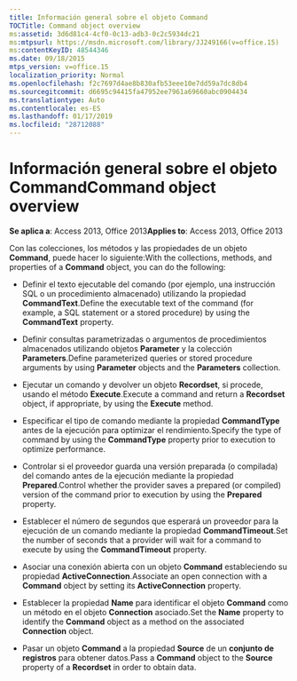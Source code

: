 ```yaml
---
title: Información general sobre el objeto Command
TOCTitle: Command object overview
ms:assetid: 3d6d81c4-4cf0-0c13-adb3-0c2c5934dc21
ms:mtpsurl: https://msdn.microsoft.com/library/JJ249166(v=office.15)
ms:contentKeyID: 48544346
ms.date: 09/18/2015
mtps_version: v=office.15
localization_priority: Normal
ms.openlocfilehash: f2c7697d4ae8b830afb53eee10e7dd59a7dc8db4
ms.sourcegitcommit: d6695c94415fa47952ee7961a69660abc0904434
ms.translationtype: Auto
ms.contentlocale: es-ES
ms.lasthandoff: 01/17/2019
ms.locfileid: "28712088"
---
```

# <a name="command-object-overview"></a><span data-ttu-id="4b7ce-102">Información general sobre el objeto Command</span><span class="sxs-lookup"><span data-stu-id="4b7ce-102">Command object overview</span></span>

<span data-ttu-id="4b7ce-103">**Se aplica a**: Access 2013, Office 2013</span><span class="sxs-lookup"><span data-stu-id="4b7ce-103">**Applies to**: Access 2013, Office 2013</span></span>

<span data-ttu-id="4b7ce-104">Con las colecciones, los métodos y las propiedades de un objeto **Command**, puede hacer lo siguiente:</span><span class="sxs-lookup"><span data-stu-id="4b7ce-104">With the collections, methods, and properties of a **Command** object, you can do the following:</span></span>

  - <span data-ttu-id="4b7ce-105">Definir el texto ejecutable del comando (por ejemplo, una instrucción SQL o un procedimiento almacenado) utilizando la propiedad **CommandText**.</span><span class="sxs-lookup"><span data-stu-id="4b7ce-105">Define the executable text of the command (for example, a SQL statement or a stored procedure) by using the **CommandText** property.</span></span>

  - <span data-ttu-id="4b7ce-106">Definir consultas parametrizadas o argumentos de procedimientos almacenados utilizando objetos **Parameter** y la colección **Parameters**.</span><span class="sxs-lookup"><span data-stu-id="4b7ce-106">Define parameterized queries or stored procedure arguments by using **Parameter** objects and the **Parameters** collection.</span></span>

  - <span data-ttu-id="4b7ce-107">Ejecutar un comando y devolver un objeto **Recordset**, si procede, usando el método **Execute**.</span><span class="sxs-lookup"><span data-stu-id="4b7ce-107">Execute a command and return a **Recordset** object, if appropriate, by using the **Execute** method.</span></span>

  - <span data-ttu-id="4b7ce-108">Especificar el tipo de comando mediante la propiedad **CommandType** antes de la ejecución para optimizar el rendimiento.</span><span class="sxs-lookup"><span data-stu-id="4b7ce-108">Specify the type of command by using the **CommandType** property prior to execution to optimize performance.</span></span>

  - <span data-ttu-id="4b7ce-109">Controlar si el proveedor guarda una versión preparada (o compilada) del comando antes de la ejecución mediante la propiedad **Prepared**.</span><span class="sxs-lookup"><span data-stu-id="4b7ce-109">Control whether the provider saves a prepared (or compiled) version of the command prior to execution by using the **Prepared** property.</span></span>

  - <span data-ttu-id="4b7ce-110">Establecer el número de segundos que esperará un proveedor para la ejecución de un comando mediante la propiedad **CommandTimeout**.</span><span class="sxs-lookup"><span data-stu-id="4b7ce-110">Set the number of seconds that a provider will wait for a command to execute by using the **CommandTimeout** property.</span></span>

  - <span data-ttu-id="4b7ce-111">Asociar una conexión abierta con un objeto **Command** estableciendo su propiedad **ActiveConnection**.</span><span class="sxs-lookup"><span data-stu-id="4b7ce-111">Associate an open connection with a **Command** object by setting its **ActiveConnection** property.</span></span>

  - <span data-ttu-id="4b7ce-112">Establecer la propiedad **Name** para identificar el objeto **Command** como un método en el objeto **Connection** asociado.</span><span class="sxs-lookup"><span data-stu-id="4b7ce-112">Set the **Name** property to identify the **Command** object as a method on the associated **Connection** object.</span></span>

  - <span data-ttu-id="4b7ce-113">Pasar un objeto **Command** a la propiedad **Source** de un **conjunto de registros** para obtener datos.</span><span class="sxs-lookup"><span data-stu-id="4b7ce-113">Pass a **Command** object to the **Source** property of a **Recordset** in order to obtain data.</span></span>

